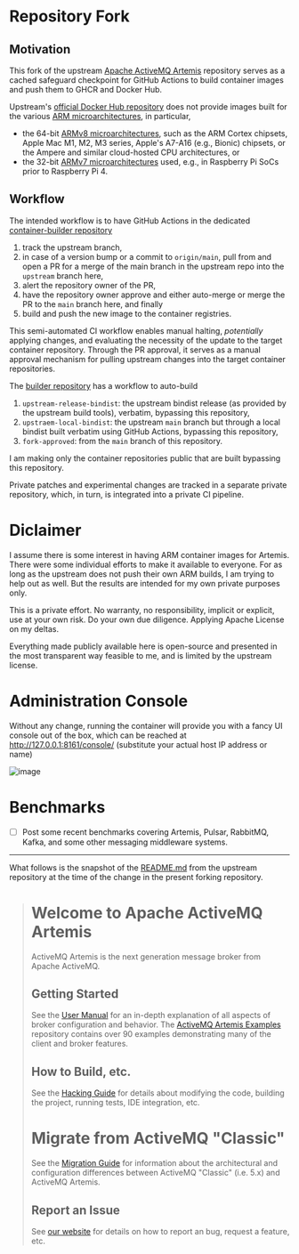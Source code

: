 # Repository Fork

## Motivation

This fork of the upstream [Apache ActiveMQ Artemis](https://github.com/apache/activemq-artemis) repository serves as a cached safeguard checkpoint for GitHub Actions to build container images and push them to GHCR and Docker Hub.

Upstream's [official Docker Hub repository][official-dockerhub] does not provide images built for the various [ARM microarchitectures][arm], in particular,

- the 64-bit [ARMv8 microarchitectures][armv8], such as the ARM Cortex chipsets, Apple Mac M1, M2, M3 series, Apple's A7-A16 (e.g., Bionic) chipsets, or the Ampere and similar cloud-hosted CPU architectures, or
- the 32-bit [ARMv7 microarchitectures][armv7] used, e.g., in Raspberry Pi SoCs prior to Raspberry Pi 4.

## Workflow

The intended workflow is to have GitHub Actions in the dedicated [container-builder repository][builder]

1. track the upstream branch,
2. in case of a version bump or a commit to `origin/main`, pull from and open a PR for a merge of the main branch in the upstream repo into the `upstream` branch here,
3. alert the repository owner of the PR,
4. have the repository owner approve and either auto-merge or merge the PR to the `main` branch here, and finally
5. build and push the new image to the container registries.

This semi-automated CI workflow enables manual halting, *potentially* applying changes, and evaluating the necessity of the update to the target container repository.
Through the PR approval, it serves as a manual approval mechanism for pulling upstream changes into the target container repositories.

The [builder repository][builder] has a workflow to auto-build 

1. `upstream-release-bindist`: the upstream bindist release (as provided by the upstream build tools), verbatim, bypassing this repository,
2. `upstraem-local-bindist`: the upstream `main` branch but through a local bindist built verbatim using GitHub Actions, bypassing this repository,
3. `fork-approved`: from the `main` branch of this repository.

I am making only the container repositories public that are built bypassing this repository.

Private patches and experimental changes are tracked in a separate private repository, which, in turn, is integrated into a private CI pipeline.


# Diclaimer

I assume there is some interest in having ARM container images for Artemis. There were some individual efforts to make it available to everyone. For as long as the upstream does not push their own ARM builds, I am trying to help out as well. But the results are intended for my own private purposes only.

This is a private effort. No warranty, no responsibility, implicit or explicit, use at your own risk. Do your own due diligence. Applying Apache License on my deltas.

Everything made publicly available here is open-source and presented in the most transparent way feasible to me, and is limited by the upstream license.


[official-dockerhub]: https://hub.docker.com/r/apache/activemq-artemis
[arm]: https://en.wikipedia.org/wiki/ARM_architecture_family#Cores
[armv8]: https://en.wikipedia.org/wiki/AArch64
[armv7]: https://en.wikipedia.org/wiki/Comparison_of_ARM_processors#ARMv7-A
[builder]: https://github.com/demming/apache-activemq-artemis-container-builder


# Administration Console

Without any change, running the container will provide you with a fancy UI console out of the box, which can be reached at http://127.0.0.1:8161/console/ (substitute your actual host IP address or name)


![image](https://github.com/demming/apache-activemq-artemis-tracker/assets/5727019/521ec9d2-1206-4ec3-a07b-c4c4e906ab7a)



# Benchmarks

* [ ] Post some recent benchmarks covering Artemis, Pulsar, RabbitMQ, Kafka, and some other messaging middleware systems.


____

What follows is the snapshot of the [README.md](https://github.com/apache/activemq-artemis/blob/main/README.md) from the upstream repository at the time of the change in the present forking repository.

> # Welcome to Apache ActiveMQ Artemis
>
> ActiveMQ Artemis is the next generation message broker from Apache ActiveMQ.
>
> ## Getting Started
>
> See the [User Manual](https://activemq.apache.org/components/artemis/documentation/latest/) for an in-depth explanation of all aspects of broker configuration and behavior.
> The [ActiveMQ Artemis Examples](https://github.com/apache/activemq-artemis-examples) repository contains over 90 examples demonstrating many of the client and broker features.
>
> ## How to Build, etc.
>
> See the [Hacking Guide](https://activemq.apache.org/components/artemis/documentation/hacking-guide/) for details about modifying the code, building the project, running tests, IDE integration, etc.
>
># Migrate from ActiveMQ "Classic"
>
> See the [Migration Guide](https://activemq.apache.org/components/artemis/migration-documentation/) for information about the architectural and configuration differences between ActiveMQ "Classic" (i.e. 5.x) and ActiveMQ Artemis.
>
> ## Report an Issue
>
> See [our website](https://activemq.apache.org/issues) for details on how to report an bug, request a feature, etc.
